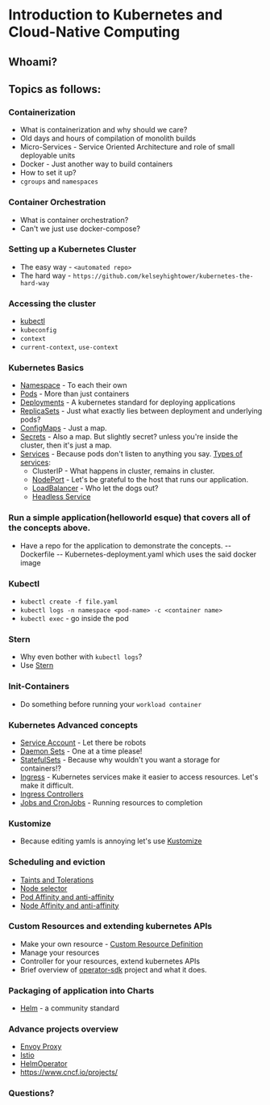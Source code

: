 # Introduction to Kubernetes and Cloud-Native Computing

## Whoami?

## Topics as follows:

### Containerization
- What is containerization and why should we care?
- Old days and hours of compilation of monolith builds
- Micro-Services - Service Oriented Architecture and role of small deployable units
- Docker - Just another way to build containers
- How to set it up?
- `cgroups` and `namespaces`

### Container Orchestration
- What is container orchestration?
- Can't we just use docker-compose?

### Setting up a Kubernetes Cluster
- The easy way - `<automated repo>`
- The hard way - `https://github.com/kelseyhightower/kubernetes-the-hard-way`

### Accessing the cluster
- [kubectl](https://kubernetes.io/docs/tasks/tools/install-kubectl/)
- `kubeconfig`
- `context`
- `current-context`, `use-context`

### Kubernetes Basics
- [Namespace](https://kubernetes.io/docs/concepts/overview/working-with-objects/namespaces/) - To each their own
- [Pods](https://kubernetes.io/docs/concepts/workloads/pods/) - More than just containers
- [Deployments](https://kubernetes.io/docs/concepts/workloads/controllers/deployment/) - A kubernetes standard for deploying applications
- [ReplicaSets](https://kubernetes.io/docs/concepts/workloads/controllers/replicaset/) - Just what exactly lies between deployment and underlying pods?
- [ConfigMaps](https://kubernetes.io/docs/concepts/configuration/configmap/) - Just a map.
- [Secrets](https://kubernetes.io/docs/concepts/configuration/secret/) - Also a map. But slightly secret? unless you're inside the cluster, then it's just a map.
- [Services](https://kubernetes.io/docs/concepts/services-networking/connect-applications-service/) - Because pods don't listen to anything you say.
	[Types of services](https://kubernetes.io/docs/concepts/services-networking/service/#publishing-services-service-types):
	- ClusterIP -  What happens in cluster, remains in cluster.
	- [NodePort](https://kubernetes.io/docs/concepts/services-networking/service/#nodeport) - Let's be grateful to the host that runs our application.
	- [LoadBalancer](https://kubernetes.io/docs/concepts/services-networking/service/#loadbalancer) - Who let the dogs out?
	- [Headless Service](https://kubernetes.io/docs/concepts/services-networking/service/#headless-services)

### Run a simple application(helloworld esque) that covers all of the concepts above.
- Have a repo for the application to demonstrate the concepts.
-- Dockerfile
-- Kubernetes-deployment.yaml which uses the said docker image

### Kubectl
- `kubectl create -f file.yaml`
- `kubectl logs -n namespace <pod-name> -c <container name>`
- `kubectl exec` - go inside the pod

### Stern
- Why even bother with `kubectl logs`?
- Use [Stern](https://github.com/wercker/stern#installation)

### Init-Containers
- Do something before running your `workload container`

### Kubernetes Advanced concepts
- [Service Account](https://kubernetes.io/docs/tasks/configure-pod-container/configure-service-account/) - Let there be robots
- [Daemon Sets](https://kubernetes.io/docs/concepts/workloads/controllers/daemonset/) - One at a time please!
- [StatefulSets](https://kubernetes.io/docs/concepts/workloads/controllers/statefulset/) - Because why wouldn't you want a storage for containers!?
- [Ingress](https://kubernetes.io/docs/concepts/services-networking/ingress/) - Kubernetes services make it easier to access resources. Let's make it difficult.
- [Ingress Controllers](https://kubernetes.io/docs/concepts/services-networking/ingress-controllers/)
- [Jobs and CronJobs](https://kubernetes.io/docs/concepts/workloads/controllers/job/) - Running resources to completion

### Kustomize
- Because editing yamls is annoying let's use [Kustomize](https://github.com/kubernetes-sigs/kustomize)

### Scheduling and eviction
- [Taints and Tolerations](https://kubernetes.io/docs/concepts/scheduling-eviction/taint-and-toleration/)
- [Node selector](https://kubernetes.io/docs/concepts/scheduling-eviction/assign-pod-node/#nodeselector)
- [Pod Affinity and anti-affinity](https://kubernetes.io/docs/concepts/scheduling-eviction/assign-pod-node/#inter-pod-affinity-and-anti-affinity)
- [Node Affinity and anti-affinity](https://kubernetes.io/docs/concepts/scheduling-eviction/assign-pod-node/#affinity-and-anti-affinity)

### Custom Resources and extending kubernetes APIs
- Make your own resource - [Custom Resource Definition](https://kubernetes.io/docs/concepts/extend-kubernetes/api-extension/custom-resources/)
- Manage your resources
- Controller for your resources, extend kubernetes APIs
- Brief overview of [operator-sdk](https://github.com/operator-framework/operator-sdk) project and what it does.

### Packaging of application into Charts
- [Helm](https://helm.sh/) - a community standard

### Advance projects overview
- [Envoy Proxy](https://www.envoyproxy.io/)
- [Istio](https://istio.io/)
- [HelmOperator](https://github.com/fluxcd/helm-operator)
- https://www.cncf.io/projects/

### Questions?
